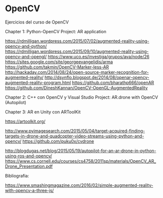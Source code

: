 # OpenCV


Ejercicios del curso de OpenCV

Chapter 1:     Python-OpenCV 
               Project: AR application
         
https://rdmilligan.wordpress.com/2015/07/02/augmented-reality-using-opencv-and-python/
https://rdmilligan.wordpress.com/2015/09/10/augmented-reality-using-opencv-and-opengl/
https://www.uco.es/investiga/grupos/ava/node/26
https://sites.google.com/site/georgeevangelidis/arma
https://github.com/takmin/OpenCV-Marker-less-AR
http://hackaday.com/2014/08/24/open-source-marker-recognition-for-augmented-reality/
http://dsynflo.blogspot.de/2014/08/openar-opencv-augmented-reality-program.html
https://github.com/bharathp666/openAR         
https://github.com/DineshKannan/OpenCV-OpenGL-AugmentedReality

Chapter 2:    C++ con OpenCV y Visual Studio
              Project: AR.drone with OpenCV (Autopilot)
         
Chapter 3:    AR en Unity con ARToolKit

https://artoolkit.org/

http://www.pyimagesearch.com/2015/05/04/target-acquired-finding-targets-in-drone-and-quadcopter-video-streams-using-python-and-opencv/
https://github.com/puku0x/cvdrone

http://blogdugas.net/blog/2015/05/19/autopilot-for-an-ar-drone-in-python-using-ros-and-opencv/
https://www.cs.cornell.edu/courses/cs4758/2011sp/materials/OpenCV_AR_Drone_Presentation.pdf





Bibliografia:

https://www.smashingmagazine.com/2016/02/simple-augmented-reality-with-opencv-a-three-js/

